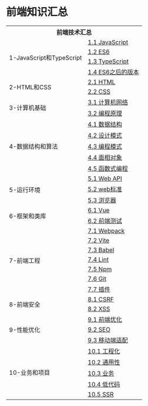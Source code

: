 # 前端知识汇总

<table>
    <tr>
        <th colspan="2"> 前端技术汇总 </th>
    </tr>
    <tr>
        <td rowspan="4">1-JavaScript和TypeScript</td>
        <td><a href="./1-JavaScript和TypeScript/1.1 JavaScript.md">1.1 JavaScript</a></td>
    </tr>
    <tr>
         <td><a href="./1-JavaScript和TypeScript/1.2 ES6.md">1.2 ES6</a></td>
    </tr>
    <tr>
         <td><a href="./1-JavaScript和TypeScript/1.3 TypeScript.md">1.3 TypeScript</a></td>
    </tr>
    <tr>
         <td><a href="./1-JavaScript和TypeScript/1.4 ES6之后的版本.md">1.4 ES6之后的版本</a></td>
    </tr>
    <tr>
        <td rowspan="2">2-HTML和CSS</td>
        <td><a href="./2-HTML和CSS/2.1 HTML.md">2.1 HTML</a></td>
    </tr>
    <tr>
        <td><a href="./2-HTML和CSS/2.2 CSS.md">2.2 CSS</a></td>
    </tr>
     <tr>
        <td rowspan="2">3-计算机基础</td>
        <td><a href="./3-计算机基础/3.1 计算机网络.md">3.1 计算机网络</a></td>
    </tr>
    <tr>
        <td><a href="./3-计算机基础/3.2 编程原理.md">3.2 编程原理</a></td>
    </tr>
     <tr>
        <td rowspan="5">4-数据结构和算法</td>
        <td><a href="./4-数据结构和算法/4.1 数据结构.md">4.1 数据结构</a></td>
    </tr>
    <tr>
        <td><a href="./4-数据结构和算法/4.2 设计模式.md">4.2 设计模式</a></td>
    </tr>
    <tr>
        <td><a href="./4-数据结构和算法/4.3 编程模式.md">4.3 编程模式</a></td>
    </tr>
    <tr>
        <td><a href="./4-数据结构和算法/4.4 面相对象.md">4.4 面相对象</a></td>
    </tr>
    <tr>
        <td><a href="./4-数据结构和算法/4.5 函数式编程.md">4.5 函数式编程</a></td>
    </tr>
    <tr>
        <td rowspan="3">5-运行环境</td>
        <td><a href="./5-运行环境/5.1 Web API.md">5.1 Web API</a></td>
    </tr>
    <tr>
        <td><a href="./5-运行环境/5.2 web标准.md">5.2 web标准</a></td>
    </tr>
    <tr>
        <td><a href="./5-运行环境/5.3 浏览器.md">5.3 浏览器</a></td>
    </tr>
    <tr>
        <td rowspan="2">6-框架和类库</td>
        <td><a href="./6-框架和类库/6.1 Vue.md">6.1 Vue</a></td>
    </tr>
    <tr>
        <td><a href="./6-框架和类库/6.2 前端测试.md">6.2 前端测试</a></td>
    </tr>
    <tr>
        <td rowspan="7">7-前端工程</td>
        <td><a href="./7-前端工程/7.1 Webpack.md">7.1 Webpack</a></td>
    </tr>
    <tr>
        <td><a href="./7-前端工程/7.2 Vite.md">7.2 Vite</a></td>
    </tr>
    <tr>
        <td><a href="./7-前端工程/7.3 Babel.md">7.3 Babel</a></td>
    </tr>
    <tr>
        <td><a href="./7-前端工程/7.4 Lint.md">7.4 Lint</a></td>
    </tr>
    <tr>
        <td><a href="./7-前端工程/7.5 Npm.md">7.5 Npm</a></td>
    </tr>
    <tr>
        <td><a href="./7-前端工程/7.6 Git.md">7.6 Git</a></td>
    </tr>
    <tr>
        <td><a href="./7-前端工程/7.7 插件.md">7.7 插件</a></td>
    </tr>
    <tr>
        <td rowspan="2">8-前端安全</td>
        <td><a href="./8-前端安全/8.1 CSRF.md">8.1 CSRF</a></td>
    </tr>
    <tr>
        <td><a href="./8-前端安全/8.2 XSS.md">8.2 XSS</a></td>
    </tr>
    <tr>
        <td rowspan="3">9-性能优化</td>
        <td><a href="./9-性能优化/9.1 前端优化.md">9.1 前端优化</a></td>
    </tr>
    <tr>
        <td><a href="./9-性能优化/9.2 SEO.md">9.2 SEO</a></td>
    </tr>
    <tr>
        <td><a href="./9-性能优化/9.3 移动端适配.md">9.3 移动端适配</a></td>
    </tr>
    <tr>
        <td rowspan="5">10-业务和项目</td>
        <td><a href="./10-业务和项目/10.1 工程化.md">10.1 工程化</a></td>
    </tr>
    <tr>
        <td><a href="./10-业务和项目/10.2 通用性.md">10.2 通用性</a></td>
    </tr>
    <tr>
        <td><a href="./10-业务和项目/10.3 业务.md">10.3 业务</a></td>
    </tr>
    <tr>
        <td><a href="./10-业务和项目/10.4 低代码.md">10.4 低代码</a></td>
    </tr>
    <tr>
        <td><a href="./10-业务和项目/10.5 SSR.md">10.5 SSR</a></td>
    </tr>
</table>
